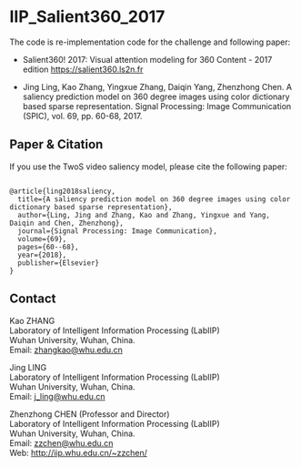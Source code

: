# IIP_Salient360_2017

The code is re-implementation code for the challenge and following paper:

* Salient360! 2017: Visual attention modeling for 360 Content - 2017 edition
https://salient360.ls2n.fr

* Jing Ling, Kao Zhang, Yingxue Zhang, Daiqin Yang, Zhenzhong Chen. A saliency prediction model on 360 degree images using color dictionary based sparse representation. Signal Processing: Image Communication (SPIC), vol. 69, pp. 60-68, 2017.



## Paper & Citation

If you use the TwoS video saliency model, please cite the following paper: 
```

@article{ling2018saliency,
  title={A saliency prediction model on 360 degree images using color dictionary based sparse representation},
  author={Ling, Jing and Zhang, Kao and Zhang, Yingxue and Yang, Daiqin and Chen, Zhenzhong},
  journal={Signal Processing: Image Communication},
  volume={69},
  pages={60--68},
  year={2018},
  publisher={Elsevier}
}

```


## Contact
Kao ZHANG  <br />
Laboratory of Intelligent Information Processing (LabIIP)  <br />
Wuhan University, Wuhan, China.  <br />
Email: zhangkao@whu.edu.cn  <br />

Jing LING  <br />
Laboratory of Intelligent Information Processing (LabIIP)  <br />
Wuhan University, Wuhan, China.  <br />
Email: j_ling@whu.edu.cn  <br />

Zhenzhong CHEN (Professor and Director) <br />
Laboratory of Intelligent Information Processing (LabIIP)  <br />
Wuhan University, Wuhan, China.  <br />
Email: zzchen@whu.edu.cn  <br />
Web: http://iip.whu.edu.cn/~zzchen/  <br />